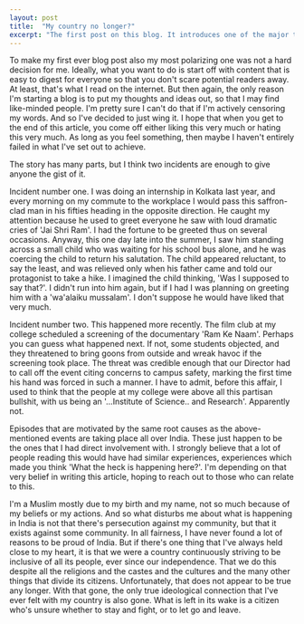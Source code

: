```yaml
---
layout: post
title:  "My country no longer?"
excerpt: "The first post on this blog. It introduces one of the major themes I intend to pursue in the future."
---
```


To make my first ever blog post also my most polarizing one was not a hard decision for me. Ideally, what you want to do is start off with content that is easy to digest for everyone so that you don't scare potential readers away. At least, that's what I read on the internet. But then again, the only reason I'm starting a blog is to put my thoughts and ideas out, so that I may find like-minded people. I'm pretty sure I can't do that if I'm actively censoring my words. And so I've decided to just wing it. I hope that when you get to the end of this article, you come off either liking this very much or hating this very much. As long as you feel something, then maybe I haven't entirely failed in what I've set out to achieve. 

The story has many parts, but I think two incidents are enough to give anyone the gist of it.

Incident number one. I was doing an internship in Kolkata last year, and every morning on my commute to the workplace I would pass this saffron-clad man in his fifties heading in the opposite direction. He caught my attention because he used to greet everyone he saw with loud dramatic cries of 'Jai Shri Ram'. I had the fortune to be greeted thus on several occasions. Anyway, this one day late into the summer, I saw him standing across a small child who was waiting for his school bus alone, and he was coercing the child to return his salutation. The child appeared reluctant, to say the least, and was relieved only when his father came and told our protagonist to take a hike. I imagined the child thinking, 'Was I supposed to say that?'. I didn't run into him again, but if I had I was planning on greeting him with a 'wa'alaiku mussalam'. I don't suppose he would have liked that very much.


Incident number two. This happened more recently. The film club at my college scheduled a screening of the documentary 'Ram Ke Naam'. Perhaps you can guess what happened next. If not, some students objected, and they threatened to bring goons from outside and wreak havoc if the screening took place. The threat was credible enough that our Director had to call off the event citing concerns to campus safety, marking the first time his hand was forced in such a manner. I have to admit, before this affair, I used to think that the people at my college were above all this partisan bullshit, with us being an '...Institute of Science.. and Research'. Apparently not.

Episodes that are motivated by the same root causes as the above-mentioned events are taking place all over India. These just happen to be the ones that I had direct involvement with. I strongly believe that a lot of people reading this would have had similar experiences, experiences which made you think 'What the heck is happening here?'. I'm depending on that very belief in writing this article, hoping to reach out to those who can relate to this. 

I'm a Muslim mostly due to my birth and my name, not so much because of my beliefs or my actions. And so what disturbs me about what is happening in India is not that there's persecution against my community, but that it exists against some community. In all fairness, I have never found a lot of reasons to be proud of India. But if there's one thing that I've always held close to my heart, it is that we were a country continuously striving to be inclusive of all its people, ever since our independence. That we do this despite all the religions and the castes and the cultures and the many other things that divide its citizens. Unfortunately, that does not appear to be true any longer. With that gone, the only true ideological connection that I've ever felt with my country is also gone. What is left in its wake is a citizen who's unsure whether to stay and fight, or to let go and leave.